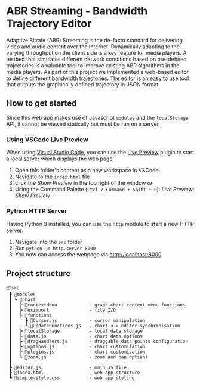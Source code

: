 # ABR Streaming - Bandwidth Trajectory Editor
Adaptive Bitrate (ABR) Streaming is the de-facto standard for delivering video and audio content over the Internet. Dynamically adapting to the varying throughput on the client side is a key feature for media players. A testbed that simulates different network conditions based on pre-defined trajectories is a valuable tool to improve existing ABR algorithms in the media players. As part of this project we implemented a web-based editor to define different bandwidth trajectories. The editor is an easy to use tool that outputs the graphically defined trajectory in JSON format. 

## How to get started
Since this web app makes use of Javascript `module`s and the `localStorage` API, it cannot be viewed statically but must be run on a server.

### Using VSCode Live Preview
When using [Visual Studio Code](https://code.visualstudio.com/), you can use the [Live Preview](https://marketplace.visualstudio.com/items?itemName=ms-vscode.live-server) plugin to start a local server which displays the web page.
1. Open this folder's content as a new workspace in VSCode
2. Navigate to the `index.html` file
3. click the *Show Preview* in the top right of the window *or*
4. Using the Command Palette (`Ctrl / Command + Shift + P`):  *Live Preview: Show Preview*

### Python HTTP Server
Having Python 3 installed, you can use the `http` module to start a new HTTP server.
1. Navigate into the `src` folder
2. Run `python -m http.server 8000`
3. You now can access the webpage via [http://localhost:8000](http://localhost:8000)

## Project structure
```
📦src
 ┣ 📂modules
 ┃ ┗ 📂chart
 ┃   ┣ 📂contextMenu            - graph chart context menu functions
 ┃   ┣ 📂eximport               - file I/O
 ┃   ┣ 📂functions
 ┃     ┣ 📜Cursor.js            - cursor manipulation
 ┃     ┗ 📜updateFunctions.js   - chart <-> editor synchronisation
 ┃   ┣ 📂localStorage           - local data storage
 ┃   ┣ 📜data.js                - chart data options
 ┃   ┣ 📜dragHandlers.js        - draggable data points configuration
 ┃   ┣ 📜options.js             - chart customization
 ┃   ┣ 📜plugins.js             - chart customization
 ┃   ┗ 📜zoom.js                - zoom and pan options
 ┃
 ┣ 📜editor.js                  - main JS file
 ┣ 📜index.html                 - web app structure
 ┗ 📜simple-style.css           - web app styling
```